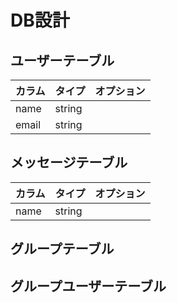 <!-- # README

This README would normally document whatever steps are necessary to get the
application up and running.

Things you may want to cover:

* Ruby version

* System dependencies

* Configuration

* Database creation

* Database initialization

* How to run the test suite

* Services (job queues, cache servers, search engines, etc.)

* Deployment instructions

* ...
# chat-space -->





# DB設計

## ユーザーテーブル

| カラム | タイプ | オプション |
| --- | --- | --- |
| name | string |  |
| email | string |  |


## メッセージテーブル

| カラム | タイプ | オプション |
| --- | --- | --- |
| name | string |  |


## グループテーブル

## グループユーザーテーブル

